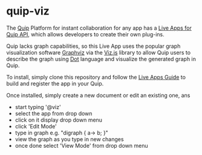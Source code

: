 # quip-viz

The [Quip](https://www.quip.com) Platform for instant collaboration for any app has a [Live Apps for Quip API](https://consensys.quip.com/dev/liveapps/), which allows developers to create their own plug-ins.

Quip lacks graph capabilities, so this Live App uses the popular graph visualization software [Graphviz](http://www.graphviz.org/) via the [Viz.js](http://viz-js.com/) library to allow Quip users to describe the graph using [Dot](http://www.graphviz.org/content/dot-language) language and visualize the generated graph in Quip.

To install, simply clone this repository and follow the [Live Apps Guide](https://quip.com/dev/liveapps/) to build and register the app in your Quip.

Once installed, simply create a new document or edit an existing one, ans
* start typing '\@viz'
* select the app from drop down
* click on it display drop down menu
* click 'Edit Mode'
* type in graph e.g. "digraph { a-> b; }"
* view the graph as you type in new changes
* once done select 'View Mode' from drop down menu
